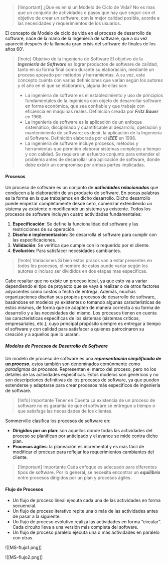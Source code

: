 >[!important] ¿Que es en si un Modelo de Ciclo de Vida?
>No es mas que un conjunto de actividades o pasos que hay que seguir con el objetivo de crear un software, con la mejor calidad posible, acorde a las necesidades y requerimientos de los usuarios.

El concepto de Modelo de ciclo de vida en el proceso de desarrollo de software, nace de la mano de la Ingeniería de software, que a su vez apareció después de la llamada gran crisis del software de finales de los años 60'. 

>[!note] Objetivo de la Ingeniería de Software
>El objetivo de la ***Ingeniería de Software*** es lograr productos de software de calidad, tanto en su forma final como durante su elaboración, mediante un proceso apoyado por métodos y herramientas. A su vez, este concepto cuenta con varias definiciones que varían según los autores y el año en el que se elaboraron, alguna de ellas son:
>- La ingeniería de software es el establecimiento y uso de principios fundamentales de la ingeniería con objeto de desarrollar software en forma económica, que sea confiable y que trabaje con eficiencia en máquinas reales. Definición creada por ***Fritz Bauer*** en 1968.
>- La ingeniería de software es la aplicación de un enfoque sistemático, disciplinado y cuantificable al desarrollo, operación y mantenimiento de software; es decir, la aplicación de la Ingeniería al Software. Definición elaborada por el ***IEEE*** en 1998.
>- La ingeniería de software incluye procesos, métodos y herramientas que permiten elaborar sistemas complejos a tiempo y con calidad. Se requiere un esfuerzo conjunto para entender el problema antes de desarrollar una aplicación de software, donde debe existir un compromiso por ambas partes implicadas.

#### Procesos

Un proceso de software es un conjunto de ***actividades relacionadas*** que conducen a la elaboración de un producto de software. En pocas palabras es la forma en la que trabajamos en dicho desarrollo. Dicho desarrollo puede empezar completamente desde cero, comenzar extendiendo un sistema ya existente o modificando un sistema ya existente.
Todos los procesos de software incluyen cuatro actividades fundamentales:
1. **Especificación**: Se define la funcionalidad del software y las restricciones de su operación.
2. **Diseño e implementación**: Se desarrolla el software para cumplir con las especificaciones.
3. **Validación**: Se verifica que cumple con lo requerido por el cliente.
4. **Evolución**: Para satisfacer necesidades cambiantes.

>[!note] Variaciones
>Si bien estos prasos van a estar presentes en todos los procesos, el nombre de estos puede variar según los autores o incluso ser divididos en dos etapas mas especificas.

Cabe resaltar que no existe un proceso ideal, ya que esto va a variar dependiendo el tipo de proyecto que se vaya a realizar o de otros factores adyacentes como costos o fecha de entrega. Además, muchas organizaciones diseñan sus propios procesos de desarrollo de software, basándose en modelos ya existentes o tomando algunas características de estos mismos, de forma que se adapten de manera correcta a su forma de desarrollo y a las necesidades del mismo.
Los procesos tienen en cuenta las características específicas de los sistemas (sistemas críticos, empresariales, etc.); cuyo principal propósito siempre es entregar a tiempo el software y con calidad para satisfacer a quienes patrocinaron su creación y a aquellos que lo usarán.

##### Modelos de Procesos de Desarrollo de Software

Un modelo de proceso de software es una ***representación simplificada de un proceso***, estos también son denominados comúnmente como *paradigmas de procesos*. Representan el marco del proceso, pero no los detalles de las actividades específicas.
Estos modelos son genéricos y no son descripciones definitivas de los procesos de software, ya que pueden extenderse y adaptarse para crear procesos más específicos de ingeniería de software.

>[!info] Importante Tener en Cuenta
>La existencia de un proceso de software no es garantía de que el software se entregue a tiempo o que satisfaga las necesidades de los clientes.

Sommerville clasifica los procesos de software en:
- **Dirigidos por un plan**: son aquellos donde todas las actividades del proceso se planifican por anticipado y el avance se mide contra dicho plan.
- **Procesos ágiles**: la planeación es incremental y es más fácil de modificar el proceso para reflejar los requerimientos cambiantes del cliente.

>[!important] Importante
>Cada enfoque es adecuado para diferentes tipos de software. Por lo general, se necesita encontrar un ***equilibrio*** entre procesos dirigidos por un plan y procesos ágiles.

#### Flujo de Procesos

- Un flujo de proceso lineal ejecuta cada una de las actividades en forma secuencial.
- Un flujo de proceso iterativo repite una o más de las actividades antes de pasar a la siguiente.
- Un flujo de proceso evolutivo realiza las actividades en forma “circular”. Cada circuito lleva a una versión más completa del software.
- Un flujo de proceso paralelo ejecuta una o más actividades en paralelo con otras.

<span class="centerImg"> ![[MS-flujo1.png]] </span>

<span class="centerImg"> ![[MS-flujo2.png]] </span>
